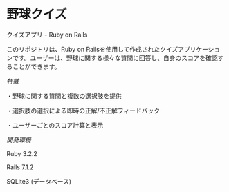 # 野球クイズ

クイズアプリ - Ruby on Rails

このリポジトリは、Ruby on Railsを使用して作成されたクイズアプリケーションです。ユーザーは、野球に関する様々な質問に回答し、自身のスコアを確認することができます。

*特徴*
<p>・野球に関する質問と複数の選択肢を提供</p>
<p>・選択肢の選択による即時の正解/不正解フィードバック</p>
<p>・ユーザーごとのスコア計算と表示</p>

*開発環境*
<p>Ruby 3.2.2</p>
<p>Rails 7.1.2</p>
<p>SQLite3 (データベース)</p>

